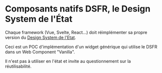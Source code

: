 # Composants natifs DSFR, le Design System de l'État

Chaque framework (Vue, Svelte, React…) doit réimplémenter sa propre version du [Design System de l'Etat](https://www.systeme-de-design.gouv.fr/).

Ceci est un POC d'implémentation d'un widget générique qui utilise le DSFR dans un Web Component "Vanilla".

Il n'est pas à utiliser en l'état et invite au questionnement sur la réutilisabilité.
